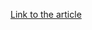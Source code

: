 [Link to the article](https://cyble.com/blog/new-antidot-android-banking-trojan-masquerading-as-google-play-updates/)
